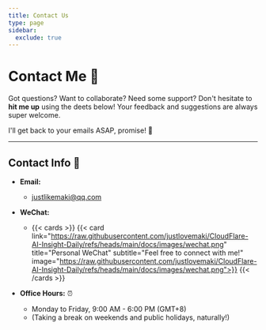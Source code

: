 ```yaml
---
title: Contact Us
type: page
sidebar:
  exclude: true
---
```

# Contact Me 👋

Got questions? Want to collaborate? Need some support? Don't hesitate to **hit me up** using the deets below! Your feedback and suggestions are always super welcome.

I'll get back to your emails ASAP, promise! 🚀

---

## **Contact Info** 📧

*   **Email:**
    *   [justlikemaki@qq.com](mailto:justlikemaki@qq.com)

*   **WeChat:**
    *   {{< cards >}}
        {{< card link="https://raw.githubusercontent.com/justlovemaki/CloudFlare-AI-Insight-Daily/refs/heads/main/docs/images/wechat.png" title="Personal WeChat" subtitle="Feel free to connect with me!" image="https://raw.githubusercontent.com/justlovemaki/CloudFlare-AI-Insight-Daily/refs/heads/main/docs/images/wechat.png">}}
        {{< /cards >}}

*   **Office Hours:** ⏰
    *   Monday to Friday, 9:00 AM - 6:00 PM (GMT+8)
    *   (Taking a break on weekends and public holidays, naturally!)